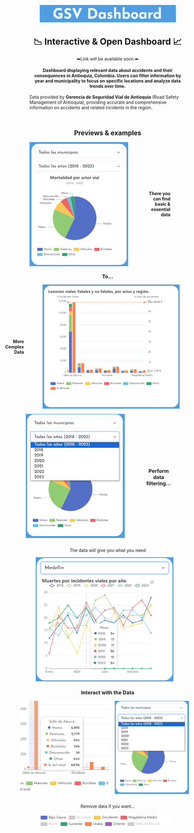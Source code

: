 <p align="center"> <img src="resources/readmeResx/titleImg.png"> </p>
<h1 align="center">📉 Interactive & Open Dashboard 📈 </h1>

<p align="center">➡Link will be available soon.⬅</p>
<h4 align="center">Dashboard displaying relevant data about accidents and their consequences in Antioquia, Colombia. Users can filter information by year and municipality to focus on specific locations and analyze data trends over time. </h4>
<p>Data provided by <b>Gerencia de Seguridad Vial de Antioquia</b> (Road Safety Management of Antioquia), providing accurate and comprehensive information on accidents and related incidents in the region.</p>
<br>
<h2 align="center">Previews & examples</h2>
<div style="display: flex; justify-content: flex-end; align-items: center;">
  <img src="resources/readmeResx/c1.png" height="400" style="margin-left: 0px;">
  <div style="text-align: right; margin-right: 50px; margin-left:50px;">
    <b>There you can find basic & essential data</b>
  </div>
</div>
<h3 align="center">To...</h3>
<div style="display: flex; justify-content: flex-end; align-items: center;">
  <div style="text-align: right; margin-right: 60px; margin-left:50px;">
    <b>More Complex Data</b>
  </div>
  <img src="resources/readmeResx/b2.png" height="400" style="margin-left: 0px; margin-right: 20px;">
</div>
<br>

<div style="display: flex; justify-content: center; align-items: center;">
  <img src="resources/readmeResx/c4.png" height="400" style="margin-left: 0px; margin-right: 20px;">
<div style="text-align: right; margin-right: 60px; margin-left:50px;">
<h3 align="center">Perform data filtering...</h3>
  </div>
    
</div>
<br>
<p align="center">The data will give you what you need</p>
<p align="center">
  <img src="resources/readmeResx/c5.png" height="400" style="margin-left: 0px; margin-right: 20px;">
</p>
<h3 align="center">Interact with the Data</h3>
<div style="display: flex; justify-content: center; align-items: center;">
  <img src="resources/readmeResx/c6.png" height="300" style="margin-left: 0px; margin-right: 20px;">
  <img src="resources/readmeResx/c4.png" height="300" style="margin-left: 0px; margin-right: 20px;">
  <br>
</div>
<br>
<p align="center"> Remove data if you want...</p>
<p align="center">
  <img src="resources/readmeResx/c8.png" height="50" style="margin-left: 0px; margin-right: 20px;">
</p>